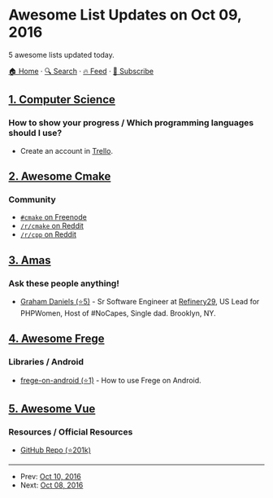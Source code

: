 # Awesome List Updates on Oct 09, 2016

5 awesome lists updated today.

[🏠 Home](/README.md) · [🔍 Search](https://www.trackawesomelist.com/search/) · [🔥 Feed](https://www.trackawesomelist.com/rss.xml) · [📮 Subscribe](https://trackawesomelist.us17.list-manage.com/subscribe?u=d2f0117aa829c83a63ec63c2f&id=36a103854c)



## [1. Computer Science](/content/ossu/computer-science/README.md)

### How to show your progress / Which programming languages should I use?

*   Create an account in [Trello](https://trello.com/).

## [2. Awesome Cmake](/content/onqtam/awesome-cmake/README.md)

### Community

*   [`#cmake` on Freenode](http://webchat.freenode.net/?channels=cmake)
*   [`/r/cmake` on Reddit](https://www.reddit.com/r/cmake/)
*   [`/r/cpp` on Reddit](https://www.reddit.com/r/cpp/)

## [3. Amas](/content/sindresorhus/amas/README.md)

### Ask these people anything!

*   [Graham Daniels (⭐5)](https://github.com/greydnls/ama) - Sr Software Engineer at [Refinery29](http://refinery29.com), US Lead for PHPWomen, Host of #NoCapes, Single dad. Brooklyn, NY.

## [4. Awesome Frege](/content/sfischer13/awesome-frege/README.md)

### Libraries / Android

*   [frege-on-android (⭐1)](https://github.com/ppelleti/frege-on-android) - How to use Frege on Android.

## [5. Awesome Vue](/content/vuejs/awesome-vue/README.md)

### Resources / Official Resources

*   [GitHub Repo (⭐201k)](https://github.com/vuejs/vue)

---

- Prev: [Oct 10, 2016](/content/2016/10/10/README.md)
- Next: [Oct 08, 2016](/content/2016/10/08/README.md)